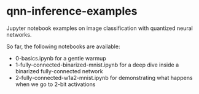 # qnn-inference-examples
Jupyter notebook examples on image classification with quantized neural networks.

So far, the following notebooks are available:

* 0-basics.ipynb for a gentle warmup
* 1-fully-connected-binarized-mnist.ipynb for a deep dive inside a binarized fully-connected network
* 2-fully-connected-w1a2-mnist.ipynb for demonstrating what happens when we go to 2-bit activations

